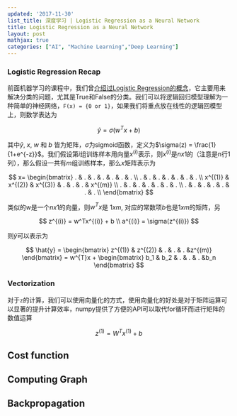 ```yaml
---
updated: '2017-11-30'
list_title: 深度学习 | Logistic Regression as a Neural Network
title: Logistic Regression as a Neural Network
layout: post
mathjax: true
categories: ["AI", "Machine Learning","Deep Learning"]
---
```


### Logistic Regression Recap

前面机器学习的课程中，我们曾[介绍过Logistic Regression的概念](https://xta0.me/2017/09/27/Machine-Learning-3.html)，它主要用来解决分类的问题，尤其是True和False的分类。我们可以将逻辑回归模型理解为一种简单的神经网络，`F(x) = {0 or 1}`，如果我们将重点放在线性的逻辑回模型上，则数学表达为

$$
\hat{y} = \sigma(w^Tx + b)
$$

其中$\hat{y}$, $x$, $w$ 和 $b$ 皆为矩阵，$\sigma$为sigmoid函数，定义为$\sigma(z) = \frac{1}{1+e^{-z}}$。我们假设第$i$组训练样本用向量$x^{(i)}$表示，则$x^{(i)}$是$nx1$的（注意是n行1列），那么假设一共有$m$组训练样本，那么$x$矩阵表示为

$$
x= 
\begin{bmatrix}
. & . & . & . & . & . & . \\
. & . & . & . & . & . & . \\
x^{(1)} & x^{(2)} & x^{(3)} & . & . & . & x^{(m)} \\
. & . & . & . & . & . & . \\
. & . & . & . & . & . & . \\
\end{bmatrix}
$$

类似的$w$是一个$n x 1$的向量，则$w^Tx$是 $1xm$, 对应的常数项$b$也是$1xm$的矩阵，另

$$
z^{(i)} = w^Tx^{(i)} + b \\
a^{(i)} = \sigma(z^{(i)}) 
$$

则$\hat{y}$可以表示为

$$
\hat{y} = 
\begin{bmatrix}
z^{(1)} & z^{(2)} & . & . & . &z^{(m)}  
\end{bmatrix}
= w^{T}x + 
\begin{bmatrix}
b_1 & b_2 & . & . & . &b_n
\end{bmatrix}
$$

### Vectorization 

对于`z`的计算，我们可以使用向量化的方式，使用向量化的好处是对于矩阵运算可以显著的提升计算效率，numpy提供了方便的API可以取代for循环而进行矩阵的数值运算

$$
z^{(1)} = W^Tx^{(1)}+b
$$

## Cost function

## Computing Graph

## Backpropagation
